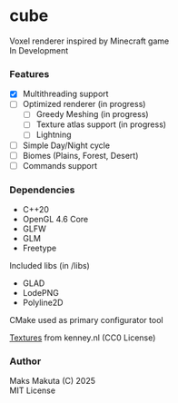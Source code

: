 # cube

 Voxel renderer inspired by Minecraft game  
 In Development

### Features

- [X] Multithreading support
- [ ] Optimized renderer (in progress)
    - [ ] Greedy Meshing (in progress)
    - [ ] Texture atlas support (in progress)
    - [ ] Lightning
- [ ] Simple Day/Night cycle
- [ ] Biomes (Plains, Forest, Desert)
- [ ] Commands support

### Dependencies 

 - C++20
- OpenGL 4.6 Core
 - GLFW
 - GLM
 - Freetype

 Included libs (in /libs)
 - GLAD 
 - LodePNG 
 - Polyline2D 

 CMake used as primary configurator tool

[Textures](https://www.kenney.nl/assets/voxel-pack) from kenney.nl (CC0 License)

### Author
 Maks Makuta (C) 2025  
 MIT License